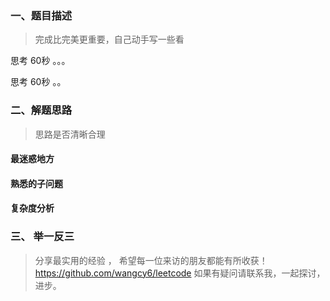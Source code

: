 

###  一、题目描述

> 完成比完美更重要，自己动手写一些看


思考 60秒 。。。



思考 60秒 。。





### 二、解题思路


>  思路是否清晰合理

#### 最迷惑地方


#### 熟悉的子问题

####  复杂度分析




###  三、 举一反三

> 分享最实用的经验 ， 希望每一位来访的朋友都能有所收获！
https://github.com/wangcy6/leetcode
> 如果有疑问请联系我，一起探讨，进步。